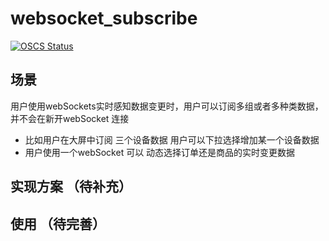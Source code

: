 # websocket_subscribe
[![OSCS Status](https://www.oscs1024.com/platform/badge/aibaixun/service-orchestration-backend.git.svg?size=small)](https://www.murphysec.com/dr/EyDvMc4eSKdruyD1hA)

## 场景
用户使用webSockets实时感知数据变更时，用户可以订阅多组或者多种类数据，并不会在新开webSocket 连接

- 比如用户在大屏中订阅 三个设备数据 用户可以下拉选择增加某一个设备数据
- 用户使用一个webSocket 可以 动态选择订单还是商品的实时变更数据

## 实现方案 （待补充）


## 使用 （待完善）

